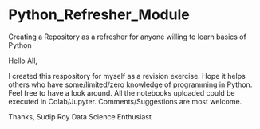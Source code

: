 # Python_Refresher_Module
Creating a Repository as a refresher for anyone willing to learn basics of Python

Hello All,

I created this respository for myself as a revision exercise. Hope it helps others who have some/limited/zero knowledge of programming in Python. Feel free to have a look around. All the notebooks uploaded could be executed in Colab/Jupyter. Comments/Suggestions are most welcome.

Thanks,
Sudip Roy
Data Science Enthusiast
